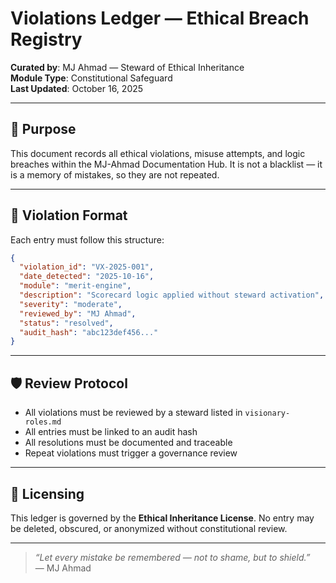 # Violations Ledger — Ethical Breach Registry

**Curated by**: MJ Ahmad — Steward of Ethical Inheritance  
**Module Type**: Constitutional Safeguard  
**Last Updated**: October 16, 2025

---

## 🧭 Purpose

This document records all ethical violations, misuse attempts, and logic breaches within the MJ-Ahmad Documentation Hub. It is not a blacklist — it is a memory of mistakes, so they are not repeated.

---

## 🚫 Violation Format

Each entry must follow this structure:

```json
{
  "violation_id": "VX-2025-001",
  "date_detected": "2025-10-16",
  "module": "merit-engine",
  "description": "Scorecard logic applied without steward activation",
  "severity": "moderate",
  "reviewed_by": "MJ Ahmad",
  "status": "resolved",
  "audit_hash": "abc123def456..."
}
```

---

## 🛡️ Review Protocol

- All violations must be reviewed by a steward listed in `visionary-roles.md`  
- All entries must be linked to an audit hash  
- All resolutions must be documented and traceable  
- Repeat violations must trigger a governance review

---

## 🔐 Licensing

This ledger is governed by the **Ethical Inheritance License**. No entry may be deleted, obscured, or anonymized without constitutional review.

---

> _“Let every mistake be remembered — not to shame, but to shield.”_  
> — MJ Ahmad

